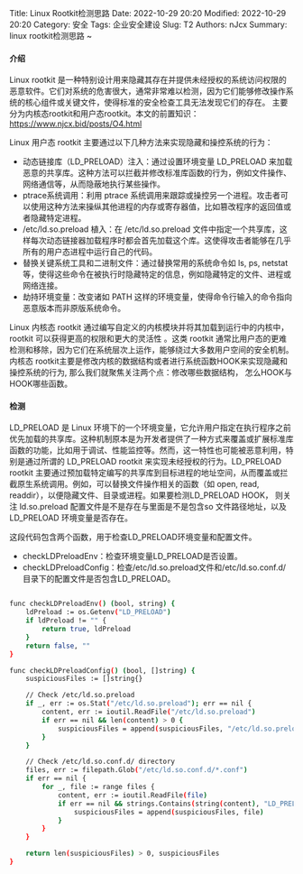Title: Linux Rootkit检测思路
Date: 2022-10-29 20:20
Modified: 2022-10-29 20:20
Category: 安全
Tags: 企业安全建设
Slug: T2
Authors: nJcx
Summary: linux rootkit检测思路 ~

#### 介绍
Linux rootkit 是一种特别设计用来隐藏其存在并提供未经授权的系统访问权限的恶意软件。它们对系统的危害很大，通常非常难以检测，因为它们能够修改操作系统的核心组件或关键文件，使得标准的安全检查工具无法发现它们的存在。 主要分为内核态rootkit和用户态rootkit。本文的前置知识：  https://www.njcx.bid/posts/O4.html

Linux 用户态 rootkit 主要通过以下几种方法来实现隐藏和操控系统的行为：

- 动态链接库（LD_PRELOAD）注入：通过设置环境变量 LD_PRELOAD 来加载恶意的共享库。这种方法可以拦截并修改标准库函数的行为，例如文件操作、网络通信等，从而隐蔽地执行某些操作。
- ptrace系统调用：利用 ptrace 系统调用来跟踪或操控另一个进程。攻击者可以使用这种方法来操纵其他进程的内存或寄存器值，比如篡改程序的返回值或者隐藏特定进程。
- /etc/ld.so.preload 植入：在 /etc/ld.so.preload 文件中指定一个共享库，这样每次动态链接器加载程序时都会首先加载这个库。这使得攻击者能够在几乎所有的用户态进程中运行自己的代码。
- 替换关键系统工具和二进制文件：通过替换常用的系统命令如 ls, ps, netstat 等，使得这些命令在被执行时隐藏特定的信息，例如隐藏特定的文件、进程或网络连接。
- 劫持环境变量：改变诸如 PATH 这样的环境变量，使得命令行输入的命令指向恶意版本而非原版系统命令。



Linux 内核态 rootkit 通过编写自定义的内核模块并将其加载到运行中的内核中，rootkit 可以获得更高的权限和更大的灵活性 。这类 rootkit 通常比用户态的更难检测和移除，因为它们在系统层次上运作，能够绕过大多数用户空间的安全机制。内核态 rootkit主要是修改内核的数据结构或者进行系统函数HOOK来实现隐藏和操控系统的行为, 那么我们就聚焦关注两个点：修改哪些数据结构， 怎么HOOK与HOOK哪些函数。



#### 检测


LD_PRELOAD 是 Linux 环境下的一个环境变量，它允许用户指定在执行程序之前优先加载的共享库。这种机制原本是为开发者提供了一种方式来覆盖或扩展标准库函数的功能，比如用于调试、性能监控等。然而，这一特性也可能被恶意利用，特别是通过所谓的 LD_PRELOAD rootkit 来实现未经授权的行为。LD_PRELOAD rootkit 主要通过预加载特定编写的共享库到目标进程的地址空间，从而覆盖或拦截原生系统调用。例如，可以替换文件操作相关的函数（如 open, read, readdir），以便隐藏文件、目录或进程。如果要检测LD_PRELOAD HOOK， 则关注 ld.so.preload 配置文件是不是存在与里面是不是包含so 文件路径地址，以及LD_PRELOAD 环境变量是否存在。

这段代码包含两个函数，用于检查LD_PRELOAD环境变量和配置文件。

- checkLDPreloadEnv：检查环境变量LD_PRELOAD是否设置。
- checkLDPreloadConfig：检查/etc/ld.so.preload文件和/etc/ld.so.conf.d/目录下的配置文件是否包含LD_PRELOAD。


```bash

func checkLDPreloadEnv() (bool, string) {
	ldPreload := os.Getenv("LD_PRELOAD")
	if ldPreload != "" {
		return true, ldPreload
	}
	return false, ""
}

func checkLDPreloadConfig() (bool, []string) {
	suspiciousFiles := []string{}

	// Check /etc/ld.so.preload
	if _, err := os.Stat("/etc/ld.so.preload"); err == nil {
		content, err := ioutil.ReadFile("/etc/ld.so.preload")
		if err == nil && len(content) > 0 {
			suspiciousFiles = append(suspiciousFiles, "/etc/ld.so.preload")
		}
	}

	// Check /etc/ld.so.conf.d/ directory
	files, err := filepath.Glob("/etc/ld.so.conf.d/*.conf")
	if err == nil {
		for _, file := range files {
			content, err := ioutil.ReadFile(file)
			if err == nil && strings.Contains(string(content), "LD_PRELOAD") {
				suspiciousFiles = append(suspiciousFiles, file)
			}
		}
	}

	return len(suspiciousFiles) > 0, suspiciousFiles
}

```